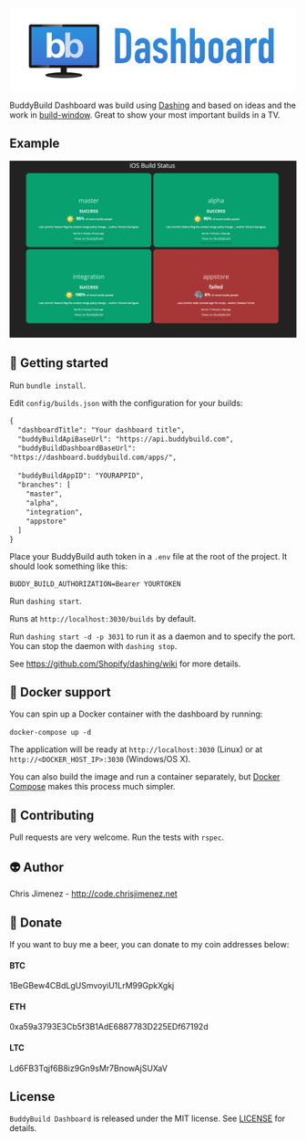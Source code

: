 <p align="center">
  <img id="header" src="./banner.png" />
</p>

BuddyBuild Dashboard was build using [Dashing](http://shopify.github.com/dashing) and based on ideas and the work in [build-window](https://github.com/rouanw/build-window). Great to show your most important builds in a TV.

## Example

![Screenshot ](./screenshot.png "Example build dashboard")

:rocket: Getting started
-------
Run `bundle install`.

Edit `config/builds.json` with the configuration for your builds:

```
{
  "dashboardTitle": "Your dashboard title",
  "buddyBuildApiBaseUrl": "https://api.buddybuild.com",
  "buddyBuildDashboardBaseUrl": "https://dashboard.buddybuild.com/apps/",

  "buddyBuildAppID": "YOURAPPID",
  "branches": [
    "master",
    "alpha",
    "integration",
    "appstore"
  ]
}
```

Place your BuddyBuild auth token in a `.env` file at the root of the project.
It should look something like this:

```
BUDDY_BUILD_AUTHORIZATION=Bearer YOURTOKEN
```

Run `dashing start`.

Runs at `http://localhost:3030/builds` by default.

Run `dashing start -d -p 3031` to run it as a daemon and to specify the port. You can stop the daemon with `dashing stop`.

See https://github.com/Shopify/dashing/wiki for more details.

:whale: Docker support
-------
You can spin up a Docker container with the dashboard by running:

`docker-compose up -d`

The application will be ready at `http://localhost:3030` (Linux) or at `http://<DOCKER_HOST_IP>:3030` (Windows/OS X).

You can also build the image and run a container separately, but [Docker Compose](https://docs.docker.com/compose/install/) makes this process much simpler.

:100: Contributing
-----
Pull requests are very welcome. Run the tests with `rspec`.

:alien: Author
------
Chris Jimenez - http://code.chrisjimenez.net

:beer: Donate
------
If you want to buy me a beer, you can donate to my coin addresses below:
#### BTC
1BeGBew4CBdLgUSmvoyiU1LrM99GpkXgkj
#### ETH
0xa59a3793E3Cb5f3B1AdE6887783D225EDf67192d
#### LTC
Ld6FB3Tqjf6B8iz9Gn9sMr7BnowAjSUXaV

## License
`BuddyBuild Dashboard` is released under the MIT license. See [LICENSE](https://github.com/pixel16/buddybuilddashboard/blob/master/LICENSE) for details.